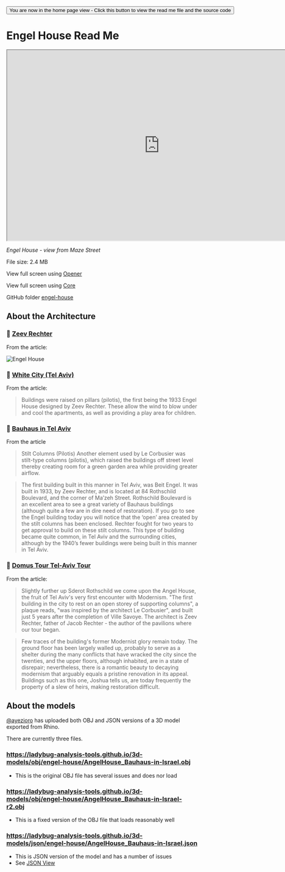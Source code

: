 ﻿<span style=display:none; >
[You are now in a GitHub source code view - click this link to view the home page]( http://ladybug-analysis-tools.github.io/3d-models/obj/engel-house/ "View file as a web page." ) </span>
<input type=button onclick=window.location.href='https://github.com/ladybug-analysis-tools/3d-models/tree/gh-pages/obj/engel-house'; 
value='You are now in the home page view - Click this button to view the read me file and the source code' >


Engel House Read Me
===


<iframe src=http://ladybug-analysis-tools.github.io/3d-models/viewers/obj/core/ladybug-web-obj-core-r3.html#http://ladybug-analysis-tools.github.io/3d-models/obj/engel-house/AngelHouse_Bauhaus-in-Israel-r2.obj#rx=-90#px=-30#pz=25#cx=-11#cy=16#cz=51#tx=-4#ty=5#tz=-1 width=800 height=500 ></iframe>

_Engel House - view from Maze Street_


File size: 2.4 MB


View full screen using [Opener]( http://ladybug-analysis-tools.github.io/3d-models/viewers/obj/opener/ladybug-web-obj-opener-r2.html#http://ladybug-analysis-tools.github.io/3d-models/obj/engel-house/AngelHouse_Bauhaus-in-Israel-r2.obj#rx=-90#px=-30#pz=25#cx=-11#cy=16#cz=51#tx=-4#ty=5#tz=-1 )

View full screen using [Core]( http://ladybug-analysis-tools.github.io/3d-models/viewers/obj/core/ladybug-web-obj-core-r3.html#http://ladybug-analysis-tools.github.io/3d-models/obj/engel-house/AngelHouse_Bauhaus-in-Israel-r2.obj#rx=-90#px=-30#pz=25#cx=-11#cy=16#cz=51#tx=-4#ty=5#tz=-1 )


GitHub folder [engel-house]( https://github.com/ladybug-analysis-tools/3d-models/tree/gh-pages/obj/engel-house ) 



## About the Architecture

### &#128279; [Zeev Rechter]( send-to.html#https://en.wikipedia.org/wiki/Zeev_Rechter )

From the article:

![Engel House]( https://upload.wikimedia.org/wikipedia/commons/f/fa/Angel_house.jpg )



### &#128279; [White City (Tel Aviv)]( send-to.html#https://en.wikipedia.org/wiki/White_City_(Tel_Aviv)#Adaptation_to_local_climate )

From the article:

> Buildings were raised on pillars (pilotis), the first being the 1933 Engel House designed by Zeev Rechter. These allow the wind to blow under and cool the apartments, as well as providing a play area for children. 



### &#128279; [Bauhaus in Tel Aviv ]( http://www.gemsinisrael.com/e_article000020552.htm )

From the article

>Stilt Columns (Pilotis) 
>Another element used by Le Corbusier was stilt-type columns (pilotis), which raised the buildings off street level thereby creating room for a green garden area while providing greater airflow.

> The first building built in this manner in Tel Aviv, was Beit Engel. It was built in 1933, by Zeev Rechter, and is located at 84 Rothschild Boulevard, and the corner of Ma’zeh Street. Rothschild Boulevard is an excellent area to see a great variety of Bauhaus buildings (although quite a few are in dire need of restoration). If you go to see the Engel building today you will notice that the ‘open’ area created by the stilt columns has been enclosed. Rechter fought for two years to get approval to build on these stilt columns. This type of building became quite common, in Tel Aviv and the surrounding cities, although by the 1940’s fewer buildings were being built in this manner in Tel Aviv.



### &#128279; [Domus Tour Tel-Aviv Tour]( send-to.html#http://www.domusweb.it/en/architecture/2010/06/07/tel-aviv-archi-tour.html )

From the article:
> Slightly further up Sderot Rothschild we come upon the Angel House, the fruit of Tel Aviv's very first encounter with Modernism. 
> "The first building in the city to rest on an open storey of supporting columns", a plaque reads, "was inspired by the architect Le Corbusier", and built just 5 years after the completion of Ville Savoye. 
> The architect is Zeev Rechter, father of Jacob Rechter - the author of the pavilions where our tour began. 

> Few traces of the building's former Modernist glory remain today. 
> The ground floor has been largely walled up, probably to serve as a shelter during the many conflicts that have wracked the city since the twenties, and the upper floors, although inhabited, are in a state of disrepair; nevertheless, there is a romantic beauty to decaying modernism that arguably equals a pristine renovation in its appeal. 
>Buildings such as this one, Joshua tells us, are today frequently the property of a slew of heirs, making restoration difficult. 


## About the models

[@ayezioro]( https://github.com/ayezioro ) has uploaded both OBJ and JSON versions of a 3D model exported from Rhino.


There are currently three files.

### https://ladybug-analysis-tools.github.io/3d-models/obj/engel-house/AngelHouse_Bauhaus-in-Israel.obj

* This is the original OBJ file has several issues and does nor load

### https://ladybug-analysis-tools.github.io/3d-models/obj/engel-house/AngelHouse_Bauhaus-in-Israel-r2.obj

* This is a fixed version of the OBJ file that loads reasonably well


### https://ladybug-analysis-tools.github.io/3d-models/json/engel-house/AngelHouse_Bauhaus-in-Israel.json

* This is JSON version of the model and has a number of issues
* See [JSON View]( http://ladybug-analysis-tools.github.io/3d-models/viewers/json/core/ladybug-web-json-core-r2.html#https://ladybug-analysis-tools.github.io/3d-models/json/engel-house/AngelHouse_Bauhaus-in-Israel.json )



